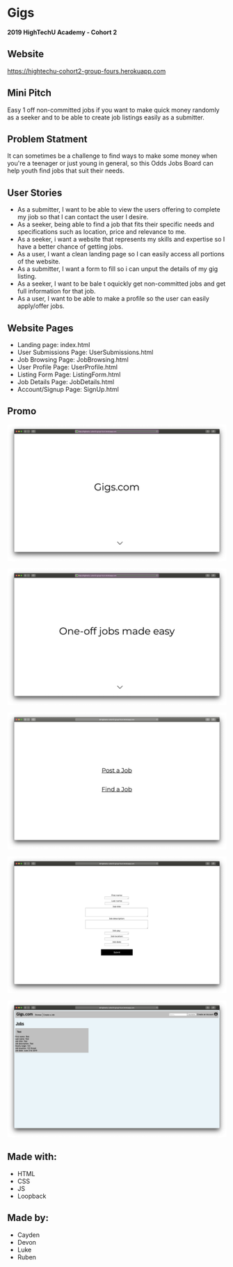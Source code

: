 # Gigs

**2019 HighTechU Academy - Cohort 2**

## Website

https://hightechu-cohort2-group-fours.herokuapp.com

## Mini Pitch

Easy 1 off non-committed jobs if you want to make quick money randomly as a seeker and to be able to create job listings easily as a submitter.

## Problem Statment

It can sometimes be a challenge to find ways to make some money when you're a teenager or just young in general, so this Odds Jobs Board can help youth find jobs that suit their needs.

## User Stories

* As a submitter, I want to be able to view the users offering to complete my jiob so that I can contact the user I desire.
* As a seeker, being able to find a job that fits their specific needs and specifications such as location, price and relevance to me.
* As a seeker, i want a website that represents my skills and expertise so I have a better chance of getting jobs.
* As a user, I want a clean landing page so I can easily access all portions of the website.
* As a submitter, I want a form to fill so i can unput the details of my gig listing.
* As a seeker, I want to be bale t oquickly get non-committed jobs and get full information for that job.
* As a user, I want to be able to make a profile so the user can easily apply/offer jobs.

## Website Pages

* Landing page: index.html
* User Submissions Page: UserSubmissions.html
* Job Browsing Page: JobBrowsing.html
* User Profile Page: UserProfile.html
* Listing Form Page: ListingForm.html
* Job Details Page: JobDetails.html
* Account/Signup Page: SignUp.html

## Promo

![Promo of Website](promo.png)

![Promo of Website](promo-1.png)

![Promo of Website](promo-2.png)

![Promo of Website](promo-3.png)

![Promo of Website](promo-4.png)

## Made with:

* HTML
* CSS
* JS
* Loopback

## Made by:

* Cayden
* Devon
* Luke
* Ruben
